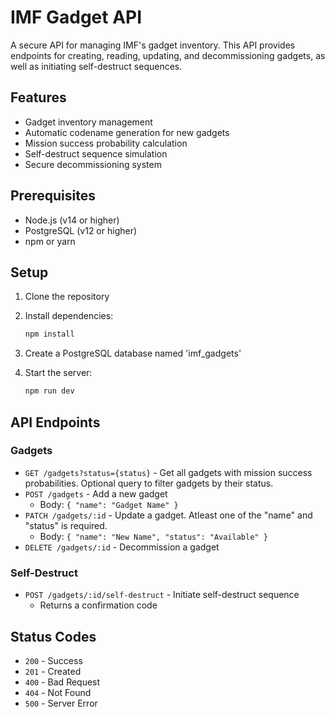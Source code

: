 # IMF Gadget API

A secure API for managing IMF's gadget inventory. This API provides endpoints for creating, reading, updating, and decommissioning gadgets, as well as initiating self-destruct sequences.

## Features

- Gadget inventory management
- Automatic codename generation for new gadgets
- Mission success probability calculation
- Self-destruct sequence simulation
- Secure decommissioning system

## Prerequisites

- Node.js (v14 or higher)
- PostgreSQL (v12 or higher)
- npm or yarn

## Setup

1. Clone the repository
2. Install dependencies:
   ```bash
   npm install
   ```

3. Create a PostgreSQL database named 'imf_gadgets'

4. Start the server:
   ```bash
   npm run dev
   ```

## API Endpoints

### Gadgets

- `GET /gadgets?status={status}` - Get all gadgets with mission success probabilities. Optional query to filter gadgets by their status.
- `POST /gadgets` - Add a new gadget
  - Body: `{ "name": "Gadget Name" }`
- `PATCH /gadgets/:id` - Update a gadget. Atleast one of the "name" and "status" is required.
  - Body: `{ "name": "New Name", "status": "Available" }`
- `DELETE /gadgets/:id` - Decommission a gadget

### Self-Destruct

- `POST /gadgets/:id/self-destruct` - Initiate self-destruct sequence
  - Returns a confirmation code

## Status Codes

- `200` - Success
- `201` - Created
- `400` - Bad Request
- `404` - Not Found
- `500` - Server Error 
